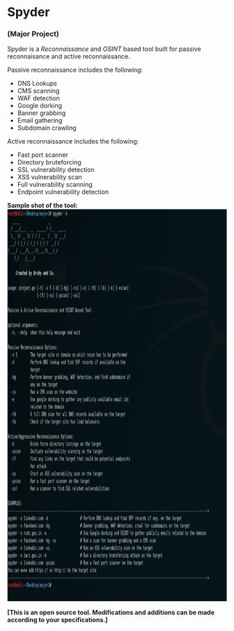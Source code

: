 # Spyder
### (Major Project)

Spyder is a *Reconnaissance* and *OSINT* based tool built for passive reconnaisance and active reconnaissance.

Passive reconnaissance includes the following:
- DNS Lookups
- CMS scanning
- WAF detection
- Google dorking
- Banner grabbing
- Email gathering
- Subdomain crawling

Active reconnaissance includes the following:
- Fast port scanner
- Directory bruteforcing
- SSL vulnerability detection
- XSS vulnerability scan
- Full vulnerability scanning
- Endpoint vulnerability detection

**Sample shot of the tool:**
<img width="1100" height="900" src="https://github.com/Murali1999/Spyder/blob/master/mainpage.png">

**[This is an open source tool. Modifications and additions can be made according to your specifications.]**
